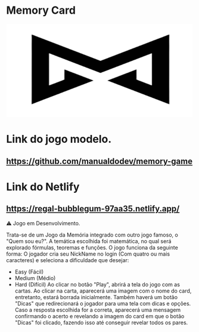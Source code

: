 <h1>Memory Card</h1> 

<img src="images/logo.png" alt="Image" height="250" width="500">


# Link do jogo modelo.
## https://github.com/manualdodev/memory-game

# Link do Netlify
## https://regal-bubblegum-97aa35.netlify.app/

⚠️ Jogo em Desenvolvimento.

Trata-se de um Jogo da Memória integrado com outro jogo famoso, o "Quem sou eu?".
A temática escolhida foi matemática, no qual será explorado fórmulas, teoremas e funções.
O jogo funciona da seguinte forma:
O jogador cria seu NickName no login (Com quatro ou mais caracteres) e seleciona a dificuldade que desejar:
* Easy (Fácil)
* Medium (Médio)
* Hard (Difícil)
Ao clicar no botão "Play", abrirá a tela do jogo com as cartas. Ao clicar na carta, aparecerá uma imagem com o nome do card, entretanto, estará borrada inicialmente. Também haverá um botão "Dicas" que redirecionará o jogador para uma tela com dicas e opções. Caso a resposta escolhida for a correta, aparecerá uma mensagem confirmando o acerto e revelando a imagem do card em que o botão "Dicas" foi clicado, fazendo isso até conseguir revelar todos os pares.
